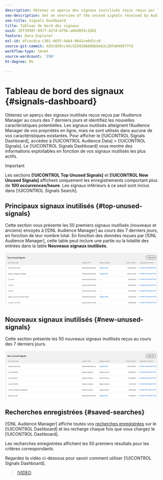 ```yaml
---
description: Obtenez un aperçu des signaux inutilisés reçus reçus par l’Audience Manager au cours des 7 derniers jours et identifiez les nouvelles caractéristiques potentielles. Les signaux inutilisés atteignent l’Audience Manager de vos propriétés en ligne, mais ne sont utilisés dans aucune de vos caractéristiques existantes. Pour afficher le tableau de bord des signaux, accédez à Données d’audience > Signaux. Le tableau de bord des signaux affiche des informations exploitables en fonction des signaux inutilisés les plus actifs.
seo-description: Get an overview of the unused signals received by Audience Manager in the past 7 days and identify potential new traits. Unused signals reach Audience Manager from your online properties, but are not used in any of your existing traits. To view the Signals Dashboard, go to Audience Data > Signals. The Signals Dashboard shows you actionable insights based on your most active unused signals.
seo-title: Signals Dashboard
title: Tableau de bord des signaux
uuid: 26f39507-097f-427d-bf5b-ab6d035c1dd2
feature: Data Explorer
exl-id: dfcacdca-c301-4655-9ab4-0642ce6d1cc0
source-git-commit: 4d3c859cc4dc5294286680b0e63c287e0409f7fd
workflow-type: tm+mt
source-wordcount: '250'
ht-degree: 0%

---
```


# Tableau de bord des signaux {#signals-dashboard}

Obtenez un aperçu des signaux inutilisés reçus reçus par l’Audience Manager au cours des 7 derniers jours et identifiez les nouvelles caractéristiques potentielles. Les signaux inutilisés atteignent l’Audience Manager de vos propriétés en ligne, mais ne sont utilisés dans aucune de vos caractéristiques existantes. Pour afficher le [!UICONTROL Signals Dashboard], accédez à [!UICONTROL Audience Data] > [!UICONTROL Signals]. Le [!UICONTROL Signals Dashboard] vous montre des informations exploitables en fonction de vos signaux inutilisés les plus actifs.

>[!IMPORTANT]
>
>Les sections **[!UICONTROL Top Unused Signals]** et **[!UICONTROL New Unused Signals]** affichent uniquement les enregistrements comportant plus de **100 occurrences/heure**. Les signaux inférieurs à ce seuil sont inclus dans [!UICONTROL Signals Search].

## Principaux signaux inutilisés {#top-unused-signals}

Cette section vous présente les 50 premiers signaux inutilisés (nouveaux et anciens) envoyés à [!DNL Audience Manager] au cours des 7 derniers jours, en fonction de leur nombre total. En fonction des données reçues par [!DNL Audience Manager], cette table peut inclure une partie ou la totalité des entrées dans la table **Nouveaux signaux inutilisés**.

![](assets/signals-top-unused.png)

## Nouveaux signaux inutilisés {#new-unused-signals}

Cette section présente les 50 nouveaux signaux inutilisés reçus au cours des 7 derniers jours.

![](assets/signals-new-unused.png)

## Recherches enregistrées {#saved-searches}

[!DNL Audience Manager] affiche toutes vos [recherches enregistrées](../../features/data-explorer/data-explorer-signals-search/data-explorer-save-search.md) sur le [!UICONTROL Dashboard] et les recharge chaque fois que vous chargez le [!UICONTROL Dashboard].

Les recherches enregistrées affichent les 50 premiers résultats pour les critères correspondants.

Regardez la vidéo ci-dessous pour savoir comment utiliser [!UICONTROL Signals Dashboard].
>[!VIDEO](https://video.tv.adobe.com/v/327521?captions=fre_fr)
